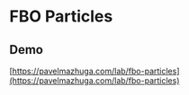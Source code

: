 # FBO Particles

## Demo

[https://pavelmazhuga.com/lab/fbo-particles](https://pavelmazhuga.com/lab/fbo-particles)
